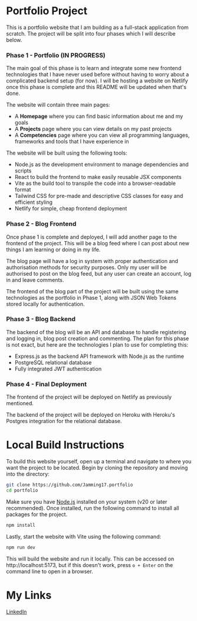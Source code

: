 # Portfolio Project

This is a portfolio website that I am building as a full-stack application from scratch. The project will be split into four phases which I will describe below.


### Phase 1 - Portfolio (IN PROGRESS)

The main goal of this phase is to learn and integrate some new frontend technologies that I have never used before without having to worry about a complicated backend setup (for now). I will be hosting a website on Netlify once this phase is complete and this README will be updated when that's done.

The website will contain three main pages:
- A **Homepage** where you can find basic information about me and my goals
- A **Projects** page where you can view details on my past projects
- A **Competencies** page where you can view all programming languages, frameworks and tools that I have experience in

The website will be built using the following tools:
- Node.js as the development environment to manage dependencies and scripts
- React to build the frontend to make easily reusable JSX components
- Vite as the build tool to transpile the code into a browser-readable format
- Tailwind CSS for pre-made and descriptive CSS classes for easy and efficient styling
- Netlify for simple, cheap frontend deployment


### Phase 2 - Blog Frontend

Once phase 1 is complete and deployed, I will add another page to the frontend of the project. This will be a blog feed where I can post about new things I am learning or doing in my life.

The blog page will have a log in system with proper authentication and authorisation methods for security purposes. Only my user will be authorised to post on the blog feed, but any user can create an account, log in and leave comments.

The frontend of the blog part of the project will be built using the same technologies as the portfolio in Phase 1, along with JSON Web Tokens stored locally for authentication.


### Phase 3 - Blog Backend

The backend of the blog will be an API and database to handle registering and logging in, blog post creation and commenting. The plan for this phase is not exact, but here are the technologies I plan to use for completing this:
- Express.js as the backend API framework with Node.js as the runtime
- PostgreSQL relational database
- Fully integrated JWT authentication


### Phase 4 - Final Deployment

The frontend of the project will be deployed on Netlify as previously mentioned.

The backend of the project will be deployed on Heroku with Heroku's Postgres integration for the relational database.


# Local Build Instructions
To build this website yourself, open up a terminal and navigate to where you want the project to be located. Begin by cloning the repository and moving into the directory:
```bash
git clone https://github.com/Jamming17.portfolio
cd portfolio
```
Make sure you have [Node.js](https://nodejs.org/en/download) installed on your system (v20 or later recommended). Once installed, run the following command to install all packages for the project.
```bash
npm install
```
Lastly, start the website with Vite using the following command:
```bash
npm run dev
```
This will build the website and run it locally. This can be accessed on http://localhost:5173, but if this doesn't work, press `o + Enter` on the command line to open in a browser.

# My Links

[LinkedIn](https://www.linkedin.com/in/jack-chiplin-b60164334/)
